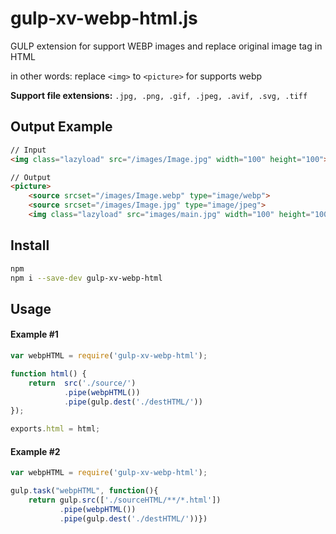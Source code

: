 # gulp-xv-webp-html.js
GULP extension for support WEBP images and replace original image tag in HTML

in other words: replace `<img>` to `<picture>` for supports webp

**Support file extensions:**  `.jpg, .png, .gif, .jpeg, .avif, .svg, .tiff`

## Output Example

```html
// Input
<img class="lazyload" src="/images/Image.jpg" width="100" height="100">
```

```html
// Output
<picture>
    <source srcset="/images/Image.webp" type="image/webp">
    <source srcset="/images/Image.jpg" type="image/jpeg">
    <img class="lazyload" src="images/main.jpg" width="100" height="100"></picture>
```


## Install

```bash
npm
npm i --save-dev gulp-xv-webp-html
```

## Usage
#### Example #1
```javascript
var webpHTML = require('gulp-xv-webp-html');

function html() {
    return  src('./source/')
            .pipe(webpHTML())
            .pipe(gulp.dest('./destHTML/'))
});

exports.html = html;
```

#### Example #2
```javascript
var webpHTML = require('gulp-xv-webp-html');

gulp.task("webpHTML", function(){
    return gulp.src(['./sourceHTML/**/*.html'])
           .pipe(webpHTML())
           .pipe(gulp.dest('./destHTML/'))})
```